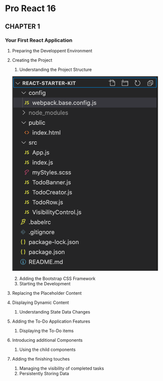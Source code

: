 # Pro React 16

## CHAPTER 1

### Your First React Application

1. Preparing the Developpent Environment

2. Creating the Project
    1. Understanding the Project Structure

    ![the project structure](./docs/project-structure.png)

    2. Adding the Bootstrap CSS Framework
    3. Starting the Development

3. Replacing the Placeholder Content

4. Displaying Dynamic Content
    1. Understanding State Data Changes

5. Adding the To-Do Application Features
    1. Displaying the To-Do items

6. Introducing additional Components
    1. Using the child components

7. Adding the finishing touches
    1. Managing the visibility of completed tasks
    2. Persistently Storing Data
